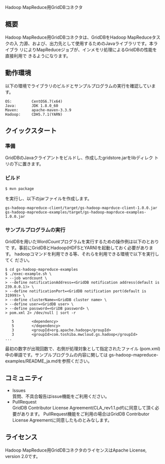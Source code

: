 Hadoop MapReduce用GridDBコネクタ

## 概要

Hadoop MapReduce用GridDBコネクタは、GridDBをHadoop MapReduceタスクの入
力源、および、出力先として使用するためのJavaライブラリです。本ライブラ
リによりMapReduceジョブが、インメモリ処理によるGridDBの性能を直接利用で
きるようになります。

## 動作環境

以下の環境でライブラリのビルドとサンプルプログラムの実行を確認しています。

    OS:         CentOS6.7(x64)
    Java:       JDK 1.8.0_60
    Maven:      apache-maven-3.3.9
    Hadoop:     CDH5.7.1(YARN)

## クイックスタート
### 準備

GridDBのJavaクライアントをビルドし、作成したgridstore.jarをlibディレク
トリの下に置きます。

### ビルド


    $ mvn package
を実行し、以下のjarファイルを作成します。

    gs-hadoop-mapreduce-client/target/gs-hadoop-maprduce-client-1.0.0.jar
    gs-hadoop-mapreduce-examples/target/gs-hadoop-maprduce-examples-1.0.0.jar

### サンプルプログラムの実行

GridDBを用いたWordCountプログラムを実行するための操作例は以下のとおりで
す。事前にGridDBとHadoop(HDFSとYARN)を起動しておく必要があります。
hadoopコマンドを利用できる等、それらを利用できる環境で以下を実行してく
ださい。

    $ cd gs-hadoop-mapreduce-examples
    $ ./exec-example.sh \
    > --job wordcount \
    > --define notificationAddress=<GridDB notification address(default is 239.0.0.1)> \
    > --define notificationPort=<GridDB notification port(default is 31999)> \
    > --define clusterName=<GridDB cluster name> \
    > --define user=<GridDB user> \
    > --define password=<GriDB password> \
    > pom.xml 2> /dev/null | sort -r

       5        <dependency>
       5        </dependency>
       3        <groupId>org.apache.hadoop</groupId>
       3        <groupId>com.toshiba.mwcloud.gs.hadoop</groupId>
    ...

最初の数字が出現回数で、右側が処理対象として指定されたファイル
(pom.xml)中の単語です。サンプルプログラムの内容に関しては
gs-hadoop-mapreduce-examples/README_ja.mdを参照ください。

## コミュニティ

  * Issues  
    質問、不具合報告はissue機能をご利用ください。
  * PullRequest  
    GridDB Contributor License Agreement(CLA_rev1.1.pdf)に同意して頂く必要があります。
    PullRequest機能をご利用の場合はGridDB Contributor License Agreementに同意したものとみなします。

## ライセンス

Hadoop MapReduce用GridDBコネクタのライセンスはApache License, version 2.0です。
